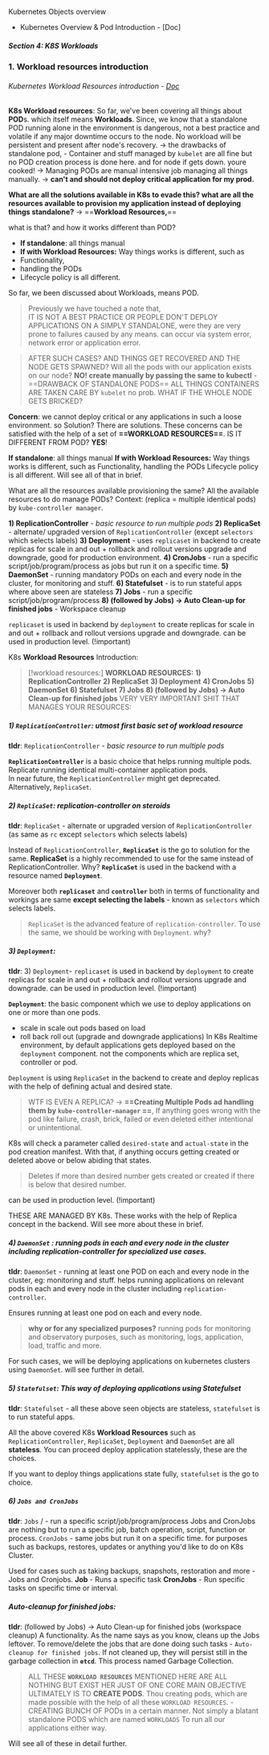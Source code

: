 Kubernetes Objects overview
- Kubernetes Overview & Pod Introduction - [Doc]
##### Section 4: K8S Workloads

### 1. Workload resources introduction
###### Kubernetes Workload Resources introduction - [Doc](obsidian://open?vault=tutorialHell&file=Orchestration%2Fk8engineers.com%2FKubernetes-Deep-Dive%2Foffl-raw-docs%2Fkubernetes%20deepdive%2Fsection4-workloads%2F1.%20Kubernetes%20Workload%20Resources%20introduction.docx)

**K8s Workload resources**:
So far, we've been covering all things about **POD**s. which itself means **Workloads**. 
	Since, we know that a standalone POD running alone in the environment is dangerous, not a best practice and volatile if any major downtime occurs to the node. No workload will be persistent and present after node's recovery. -> the drawbacks of standalone pod, 
	-
	Container and stuff managed by `kubelet` are all fine but no POD creation process is done here. and for node if gets down. youre cooked!
	-> Managing PODs are manual intensive job managing all things manually. 
	-> **can't and should not deploy critical application for my prod.**

**What are all the solutions available in K8s to evade this? what are all the resources available to provision my application instead of deploying things standalone?** -> ==**Workload Resources,**== 

what is that? and how it works different than POD?
- **If standalone**: all things manual
- **If with Workload Resources:** 
Way things works is different, such as 
- Functionality,
- handling the PODs 
- Lifecycle policy is all different.

So far, we been discussed about Workloads, means POD. 
>Previously  we have touched a note that,  
>IT IS NOT A BEST PRACTICE OR PEOPLE DON'T DEPLOY APPLICATIONS ON A SIMPLY STANDALONE, were they are very prone to failures caused by any means. can occur via system error, network error or application error.

>AFTER SUCH CASES? AND THINGS GET RECOVERED AND THE NODE GETS SPAWNED? Will all the pods with our application exists on our node?
**NO! create manually by passing the same to kubectl** -
==DRAWBACK OF STANDALONE PODS== ALL THINGS CONTAINERS ARE TAKEN CARE BY `kubelet` no prob. WHAT IF THE WHOLE NODE GETS BRICKED?

**Concern**: we cannot deploy critical or any applications in such a loose environment.
so Solution? There are solutions. These concerns can be satisfied with the help of a set of **==WORKLOAD RESOURCES==**. 
IS IT DIFFERENT FROM POD? **YES**!

**If standalone**: all things manual
**If with Workload Resources:** 
Way things works is different, such as Functionality, handling the PODs Lifecycle policy is all different. Will see all of that in brief.

What are all the resources available provisioning the same? All the available resources to do manage PODs? 
Context: (replica = multiple identical pods) by `kube-controller manager`.

 **1) ReplicationController** - *basic resource to run multiple pods*
**2) ReplicaSet** -  alternate/ upgraded version of `ReplicationController` (except `selectors` which selects labels)
 **3) Deployment** - uses `replicaset`  in backend to create replicas for scale in and out + rollback and rollout versions upgrade and downgrade, good for production environment. 
 **4) CronJobs** - run a specific script/job/program/process as jobs but run it on a specific time.
 **5) DaemonSet** - running mandatory PODs on each and every node in the cluster, for monitoring and stuff.
**6) Statefulset** - is to run stateful apps where above seen are stateless
 **7) Jobs** - run a specific script/job/program/process 
 **8) (followed by Jobs) -> Auto Clean-up for finished jobs** - Workspace cleanup
 
 `replicaset` is used in backend  by `deployment` to create replicas for scale in and out + rollback and rollout versions upgrade and downgrade. can be used in production level. (!important)
 
K8s **Workload Resources** Introduction:
> [!workload resources:] **WORKLOAD RESOURCES:**
> **1) ReplicationController** 
> **2) ReplicaSet**
> **3) Deployment**
> **4) CronJobs**
> **5) DaemonSet**
> **6) Statefulset**
> **7) Jobs**
> **8) (followed by Jobs) -> Auto Clean-up for finished jobs**
VERY VERY IMPORTANT SHIT THAT MANAGES YOUR RESOURCES:

##### 1) `ReplicationController`: utmost first basic set of workload resource
**tldr**: `ReplicationController` - *basic resource to run multiple pods*

 **`ReplicationController`** is a basic choice that helps running multiple pods.  Replicate running identical multi-container application pods.  
In near future, the `ReplicationController` might get deprecated. Alternatively, `ReplicaSet`.

##### 2) `ReplicaSet`: replication-controller on steroids
**tldr**:  `ReplicaSet` - alternate or upgraded version of `ReplicationController` (as same as `rc` except `selectors` which selects labels)

Instead of `ReplicationController`, **`ReplicaSet`** is the go to solution for the same. **ReplicaSet** is a highly recommended to use for the same instead of ReplicationController.  Why? **`ReplicaSet`** is used in the backend with a resource named **`Deployment`**.

Moreover both **`replicaset`** and **`controller`** both in terms of functionality and workings are same **except selecting the labels** - known as `selectors` which selects labels.
> `ReplicaSet` is the advanced feature of `replication-controller`. To use the same, we should be working with `Deployment`.  why?

##### 3) `Deployment`: 
**tldr**: 3) `Deployment`- `replicaset` is used in backend  by `deployment` to create replicas for scale in and out + rollback and rollout versions upgrade and downgrade. can be used in production level. (!important)

**`Deployment`**: the basic component which we use to deploy applications on one or more than one pods.
- scale in scale out pods based on load
- roll back roll out (upgrade and downgrade applications)
In K8s Realtime environment, by default applications gets deployed based on the `deployment` component. not the components which are replica set, controller or pod. 

 `Deployment` is using `ReplicaSet` in the backend to create and deploy replicas with the help of defining actual and desired state. 
 > WTF IS EVEN A REPLICA? -> **==Creating Multiple Pods ad handling them by `kube-controller-manager` ==**, If anything goes wrong with the pod like failure, crash, brick, failed or even deleted either intentional or unintentional. 

 K8s will check a parameter called `desired-state` and `actual-state` in the pod creation manifest. With that, if anything occurs getting created or deleted above or below abiding that states. 
> Deletes if more than desired number gets created or created if there is below that desired number.

 can be used in production level. (!important)
 
THESE ARE MANAGED BY K8s. These works with the help of Replica concept in the backend. Will see more about these in brief.

##### 4) `DaemonSet` : running pods in each and every node in the cluster including replication-controller for specialized use cases.
**tldr**: `DaemonSet` - running at least one POD on each and every node in the cluster, eg: monitoring and stuff. helps running applications on relevant pods in each and every node in the cluster including `replication-controller`. 

Ensures running at least one pod on each and every node. 
> **why or for any specialized purposes?** running pods for monitoring and observatory purposes, such as monitoring, logs, application, load, traffic and more.

For such cases, we will be deploying applications on kubernetes clusters using `DaemonSet`. will see further in detail.

##### 5) `Statefulset`: This way of deploying applications using Statefulset 
**tldr**: `Statefulset` - all these above seen objects are stateless, `statefulset` is to run stateful apps.

All the above covered K8s **Workload Resources** such as `ReplicationController`, `ReplicaSet`, `Deployment` and `DaemonSet` are all **stateless**. You can proceed deploy application statelessly, these are the choices. 

If you want to deploy things applications state fully, `statefulset` is the go to choice. 

##### 6) `Jobs and CronJobs`
**tldr**: `Jobs` /  -  run a specific script/job/program/process 
Jobs and CronJobs are nothing but to run a specific job, batch operation, script, function or process. 
 `CronJobs` - same jobs but run it on a specific time. for purposes such as backups, restores, updates or anything you'd like to do on K8s Cluster.
 
Used for cases such as taking backups, snapshots, restoration and more -Jobs and Cronjobs.
**Job** - Runs a specific task
**CronJobs** - Run specific tasks on specific time or interval. 

##### Auto-cleanup for finished jobs:
**tldr**: (followed by Jobs) -> Auto Clean-up for finished jobs (workspace cleanup)
A functionality. As the name says as you know, cleans up the Jobs leftover. To remove/delete the jobs that are done doing such tasks - `Auto-cleanup for finished jobs`. If not cleaned up, they will persist still in the garbage collection in **`etcd`**. This process named Garbage Collection. 

> ALL THESE **`WORKLOAD RESOURCES`** MENTIONED HERE ARE ALL NOTHING BUT EXIST HER JUST OF ONE CORE MAIN OBJECTIVE ULTIMATELY IS TO **CREATE PODS**. 
> Thou creating pods, which are made possible with the help of all these `WORKLOAD RESOURCES`. - CREATING BUNCH OF PODs in a certain manner.
Not simply a blatant standalone PODS which are named `WORKLOADS` To run all our applications either way.

Will see all of these in detail further. 
